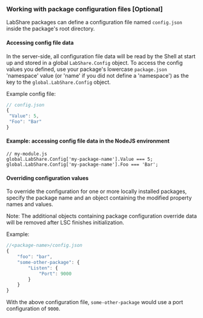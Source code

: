 ### Working with package configuration files [Optional]

LabShare packages can define a configuration file named `config.json` inside the package's root directory.

#### Accessing config file data

In the server-side, all configuration file data will be read by the Shell at start up and stored in a global `LabShare.Config` object. 
To access the config values you defined, use your package's lowercase `package.json` 'namespace' value (or 'name' if you did not define a 'namespace')
as the key to the `global.LabShare.Config` object.

Example config file:
```javascript
// config.json
{
 "Value": 5,
 "Foo": "Bar"
}
```

#### Example: accessing config file data in the NodeJS environment
```
// my-module.js
global.LabShare.Config['my-package-name'].Value === 5;
global.LabShare.Config['my-package-name'].Foo === 'Bar';
```

#### Overriding configuration values

To override the configuration for one or more locally installed packages, specify the package name and an object containing the modified 
property names and values.

Note:
The additional objects containing package configuration override data will be removed after LSC finishes initialization.

Example:
```javascript
//<package-name>/config.json
{
    "foo": "bar",
    "some-other-package": {
        "Listen": {
            "Port": 9000
        }
    }
}
```

With the above configuration file, `some-other-package` would use a port configuration of `9000`.
